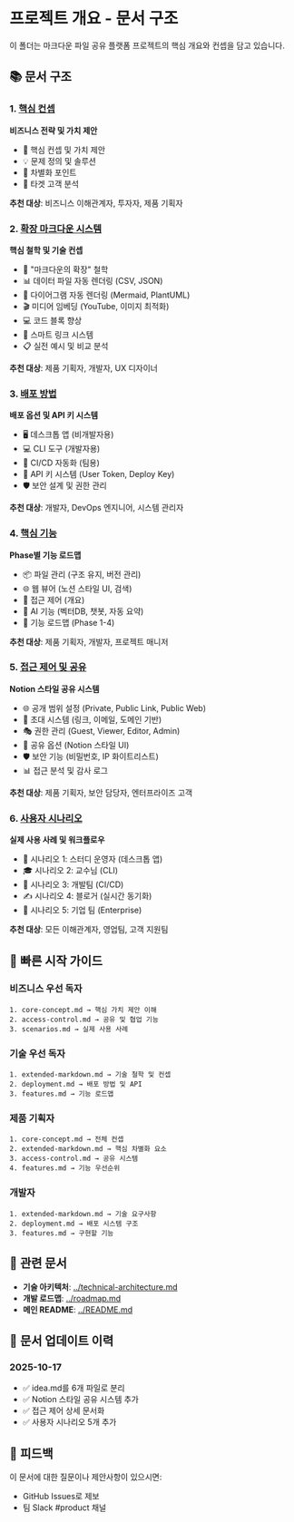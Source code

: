 # 프로젝트 개요 - 문서 구조

이 폴더는 마크다운 파일 공유 플랫폼 프로젝트의 핵심 개요와 컨셉을 담고 있습니다.

## 📚 문서 구조

### 1. [핵심 컨셉](./core-concept.md)
**비즈니스 전략 및 가치 제안**

- 🎯 핵심 컨셉 및 가치 제안
- 💡 문제 정의 및 솔루션
- 🎪 차별화 포인트
- 👥 타겟 고객 분석

**추천 대상**: 비즈니스 이해관계자, 투자자, 제품 기획자

### 2. [확장 마크다운 시스템](./extended-markdown.md)
**핵심 철학 및 기술 컨셉**

- 🚀 "마크다운의 확장" 철학
- 📊 데이터 파일 자동 렌더링 (CSV, JSON)
- 🎨 다이어그램 자동 렌더링 (Mermaid, PlantUML)
- 🎬 미디어 임베딩 (YouTube, 이미지 최적화)
- 💻 코드 블록 향상
- 🔗 스마트 링크 시스템
- 📋 실전 예시 및 비교 분석

**추천 대상**: 제품 기획자, 개발자, UX 디자이너

### 3. [배포 방법](./deployment.md)
**배포 옵션 및 API 키 시스템**

- 🖥️ 데스크톱 앱 (비개발자용)
- 💻 CLI 도구 (개발자용)
- 🤖 CI/CD 자동화 (팀용)
- 🔑 API 키 시스템 (User Token, Deploy Key)
- 🛡️ 보안 설계 및 권한 관리

**추천 대상**: 개발자, DevOps 엔지니어, 시스템 관리자

### 4. [핵심 기능](./features.md)
**Phase별 기능 로드맵**

- 📦 파일 관리 (구조 유지, 버전 관리)
- 🌐 웹 뷰어 (노션 스타일 UI, 검색)
- 🔐 접근 제어 (개요)
- 🤖 AI 기능 (벡터DB, 챗봇, 자동 요약)
- 📅 기능 로드맵 (Phase 1-4)

**추천 대상**: 제품 기획자, 개발자, 프로젝트 매니저

### 5. [접근 제어 및 공유](./access-control.md)
**Notion 스타일 공유 시스템**

- 🌐 공개 범위 설정 (Private, Public Link, Public Web)
- 👥 초대 시스템 (링크, 이메일, 도메인 기반)
- 🎭 권한 관리 (Guest, Viewer, Editor, Admin)
- 🔗 공유 옵션 (Notion 스타일 UI)
- 🛡️ 보안 기능 (비밀번호, IP 화이트리스트)
- 📊 접근 분석 및 감사 로그

**추천 대상**: 제품 기획자, 보안 담당자, 엔터프라이즈 고객

### 6. [사용자 시나리오](./scenarios.md)
**실제 사용 사례 및 워크플로우**

- 📖 시나리오 1: 스터디 운영자 (데스크톱 앱)
- 🎓 시나리오 2: 교수님 (CLI)
- 💼 시나리오 3: 개발팀 (CI/CD)
- ✍️ 시나리오 4: 블로거 (실시간 동기화)
- 🏢 시나리오 5: 기업 팀 (Enterprise)

**추천 대상**: 모든 이해관계자, 영업팀, 고객 지원팀

## 🎯 빠른 시작 가이드

### 비즈니스 우선 독자
```
1. core-concept.md → 핵심 가치 제안 이해
2. access-control.md → 공유 및 협업 기능
3. scenarios.md → 실제 사용 사례
```

### 기술 우선 독자
```
1. extended-markdown.md → 기술 철학 및 컨셉
2. deployment.md → 배포 방법 및 API
3. features.md → 기능 로드맵
```

### 제품 기획자
```
1. core-concept.md → 전체 컨셉
2. extended-markdown.md → 핵심 차별화 요소
3. access-control.md → 공유 시스템
4. features.md → 기능 우선순위
```

### 개발자
```
1. extended-markdown.md → 기술 요구사항
2. deployment.md → 배포 시스템 구조
3. features.md → 구현할 기능
```

## 🔗 관련 문서

- **기술 아키텍처**: [../technical-architecture.md](../technical-architecture.md)
- **개발 로드맵**: [../roadmap.md](../roadmap.md)
- **메인 README**: [../README.md](../README.md)

## 📝 문서 업데이트 이력

### 2025-10-17
- ✅ idea.md를 6개 파일로 분리
- ✅ Notion 스타일 공유 시스템 추가
- ✅ 접근 제어 상세 문서화
- ✅ 사용자 시나리오 5개 추가

## 💬 피드백

이 문서에 대한 질문이나 제안사항이 있으시면:
- GitHub Issues로 제보
- 팀 Slack #product 채널
